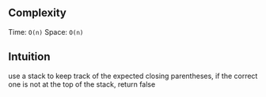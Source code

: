 ## Complexity
Time: `O(n)`
Space: `O(n)`

## Intuition

use a stack to keep track of the expected closing parentheses, if the correct one is not at the top of the stack, return false
